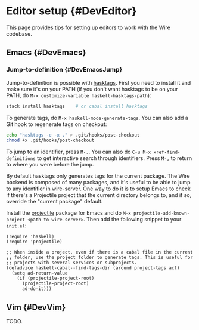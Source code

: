 # Editor setup {#DevEditor}

This page provides tips for setting up editors to work with the Wire codebase.

## Emacs {#DevEmacs}

### Jump-to-definition {#DevEmacsJump}

Jump-to-definition is possible with [hasktags][]. First you need to install it and make sure it's on your PATH (if you don't want hasktags to be on your PATH, do `M-x customize-variable haskell-hasktags-path`):

[hasktags]: https://hackage.haskell.org/package/hasktags

```bash
stack install hasktags    # or cabal install hasktags
```

To generate tags, do `M-x haskell-mode-generate-tags`. You can also add a Git hook to regenerate tags on checkout:

```bash
echo "hasktags -e -x ." > .git/hooks/post-checkout
chmod +x .git/hooks/post-checkout
```

To jump to an identifier, press `M-.`. You can also do `C-u M-x xref-find-definitions` to get interactive search through identifiers. Press `M-,` to return to where you were before the jump.

By default hasktags only generates tags for the current package. The Wire backend is composed of many packages, and it's useful to be able to jump to any identifier in wire-server. One way to do it is to setup Emacs to check if there's a Projectile project that the current directory belongs to, and if so, override the "current package" default.

Install the [projectile][] package for Emacs and do `M-x projectile-add-known-project <path to wire-server>`. Then add the following snippet to your `init.el`:

[projectile]: https://www.projectile.mx/en/latest/installation/

```
(require 'haskell)
(require 'projectile)

;; When inside a project, even if there is a cabal file in the current
;; folder, use the project folder to generate tags. This is useful for
;; projects with several services or subprojects.
(defadvice haskell-cabal--find-tags-dir (around project-tags act)
  (setq ad-return-value
    (if (projectile-project-root)
      (projectile-project-root)
      ad-do-it)))
```

## Vim {#DevVim}

TODO.
